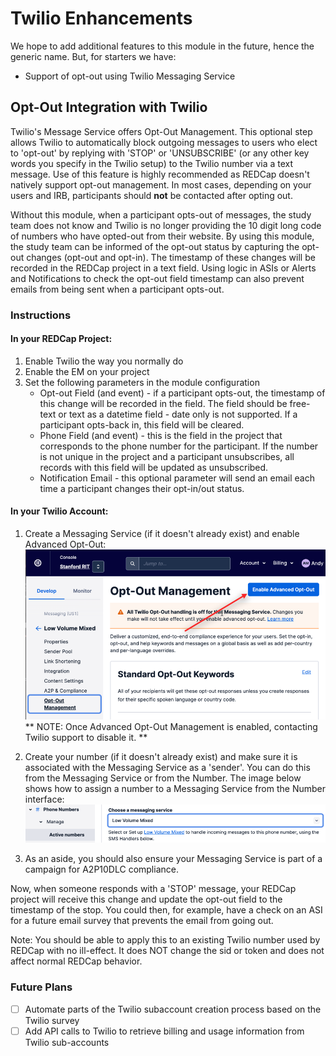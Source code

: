 # Twilio Enhancements

We hope to add additional features to this module in the future, hence the generic name.  But, for starters we have:

- Support of opt-out using Twilio Messaging Service



## Opt-Out Integration with Twilio

Twilio's Message Service offers Opt-Out Management.  This optional step allows Twilio to automatically block outgoing messages to users who elect to 'opt-out' by replying with 'STOP' or 'UNSUBSCRIBE' (or any other key words you specify in the Twilio setup) to the Twilio number via a text message.  Use of this feature is highly recommended as REDCap doesn't natively support opt-out management. In most cases, depending on your users and IRB, participants should **not** be contacted after opting out.

Without this module, when a participant opts-out of messages, the study team does not know and Twilio is no longer providing the 10 digit long code of numbers who have opted-out from their website.  By using this module, the study team can be informed of the opt-out status by capturing the opt-out changes (opt-out and opt-in). The timestamp of these changes will be recorded in the REDCap project in a text field.  Using logic in ASIs or Alerts and Notifications to check the opt-out field timestamp can also prevent emails from being sent when a participant opts-out.

### Instructions

#### In your REDCap Project:
1. Enable Twilio the way you normally do
2. Enable the EM on your project
3. Set the following parameters in the module configuration
   - Opt-out Field (and event) - if a participant opts-out, the timestamp of this change will be recorded in the field.  The field should be free-text or text as a datetime field - date only is not supported.  If a participant opts-back in, this field will be cleared.
   - Phone Field (and event) - this is the field in the project that corresponds to the phone number for the participant.  If the number is not unique in the project and a participant unsubscribes, all records with this field will be updated as unsubscribed.
   - Notification Email - this optional parameter will send an email each time a participant changes their opt-in/out status.

#### In your Twilio Account:
1. Create a Messaging Service (if it doesn't already exist) and enable Advanced Opt-Out:
    ![Enable Advanced Opt-Out](images/enable_advanced_opt_out.png)
** NOTE: Once Advanced Opt-Out Management is enabled, contacting Twilio support to disable it. **

2. Create your number (if it doesn't already exist) and make sure it is associated with the Messaging Service as a 'sender'.  You can do this from the Messaging Service or from the Number.  The image below shows how to assign a number to a Messaging Service from the Number interface:
    ![Place number in Messaging Service](images/set_messaging_service.png)

3. As an aside, you should also ensure your Messaging Service is part of a campaign for A2P10DLC compliance.

Now, when someone responds with a 'STOP' message, your REDCap project will receive this change and update the opt-out field to the timestamp of the stop.  You could then, for example, have a check on an ASI for a future email survey that prevents the email from going out.

Note: You should be able to apply this to an existing Twilio number used by REDCap with no ill-effect.  It does NOT change the sid or token and does not affect normal REDCap behavior.

### Future Plans
- [ ] Automate parts of the Twilio subaccount creation process based on the Twilio survey
- [ ] Add API calls to Twilio to retrieve billing and usage information from Twilio sub-accounts
